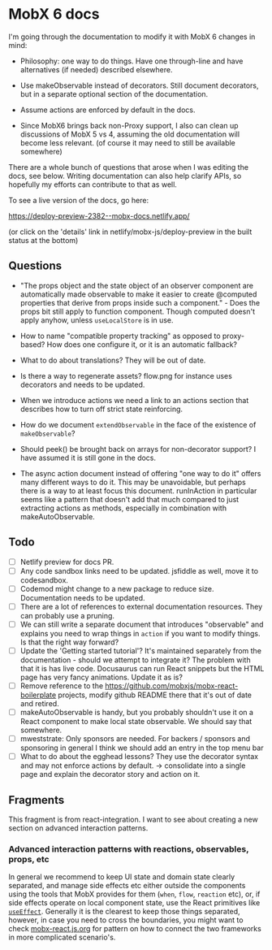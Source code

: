 # MobX 6 docs

I'm going through the documentation to modify it with MobX 6 changes in mind:

-   Philosophy: one way to do things. Have one through-line and have alternatives (if needed) described elsewhere.

-   Use makeObservable instead of decorators. Still document decorators, but in a separate optional section of the documentation.

-   Assume actions are enforced by default in the docs.

-   Since MobX6 brings back non-Proxy support, I also can clean up discussions of MobX 5 vs 4, assuming the old documentation will become less relevant. (of course it may need to still be available somewhere)

There are a whole bunch of questions that arose when I was editing the docs, see
below. Writing documentation can also help clarify APIs, so hopefully my efforts can contribute to that as well.

To see a live version of the docs, go here:

https://deploy-preview-2382--mobx-docs.netlify.app/

(or click on the 'details' link in netlify/mobx-js/deploy-preview in the built status at the bottom)

## Questions

-   "The props object and the state object of an observer component are automatically
    made observable to make it easier to create @computed properties that derive from props inside such a component." - Does the props bit still apply to function
    component. Though computed doesn't apply anyhow, unless `useLocalStore` is in
    use.

*   How to name "compatible property tracking" as opposed to proxy-based?
    How does one configure it, or it is an automatic fallback?

*   What to do about translations? They will be out of date.

*   Is there a way to regenerate assets? flow.png for instance uses
    decorators and needs to be updated.

*   When we introduce actions we need a link to an actions section that describes
    how to turn off strict state reinforcing.

*   How do we document `extendObservable` in the face of the existence of `makeObservable`?

*   Should peek() be brought back on arrays for non-decorator support? I have assumed
    it is still gone in the docs.

*   The async action document instead of offering "one way to do it" offers many different ways to do it. This may be unavoidable, but perhaps there is a way to at least focus this document. runInAction in particular seems like a pattern that doesn't add that much compared to just extracting actions as methods, especially in combination with makeAutoObservable.

## Todo

-   [ ] Netlify preview for docs PR.
-   [ ] Any code sandbox links need to be updated. jsfiddle as well, move it to codesandbox.
-   [ ] Codemod might change to a new package to reduce size. Documentation needs to be updated.
-   [ ] There are a lot of references to external documentation resources. They can probably use a pruning.
-   [ ] We can still write a separate document that introduces "observable" and explains you need to wrap things in `action` if you want to modify things. Is that the right way forward?
-   [ ] Update the 'Getting started tutorial'? It's maintained separately from the documentation - should we attempt to integrate it? The problem with that it is has live code. Docusaurus can run React snippets but the HTML page has very fancy animations. Update it as is?
-   [ ] Remove reference to the https://github.com/mobxjs/mobx-react-boilerplate projects, modify github README there that it's out of date and retired.
-   [ ] makeAutoObservable is handy, but you probably shouldn't use it on a React component to make local state observable. We should say that somewhere.
-   [ ] mweststrate: Only sponsors are needed. For backers / sponsors and sponsoring in general I think we should add an entry in the top menu bar
-   [ ] What to do about the egghead lessons? They use the decorator syntax and may not enforce actions by default. -> consolidate into a single page and explain the decorator story and action on it.

## Fragments

This fragment is from react-integration. I want to see about creating
a new section on advanced interaction patterns.

### Advanced interaction patterns with reactions, observables, props, etc

In general we recommend to keep UI state and domain state clearly separated,
and manage side effects etc either outside the components using the tools that MobX provides for them (`when`, `flow`, `reaction` etc),
or, if side effects operate on local component state, use the React primitives like [`useEffect`](https://reactjs.org/docs/hooks-effect.html).
Generally it is the clearest to keep those things separated, however, in case you need to cross the boundaries, you might want to check [mobx-react.js.org](https://mobx-react.js.org/) for pattern on how to connect the two frameworks in more complicated scenario's.
